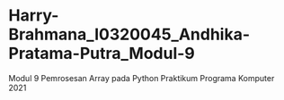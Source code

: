 # Harry-Brahmana_I0320045_Andhika-Pratama-Putra_Modul-9
Modul 9 Pemrosesan Array pada Python Praktikum Programa Komputer 2021
